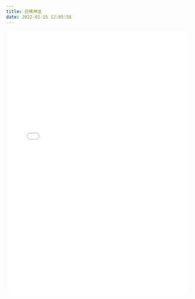 ```yaml
---
title: 召唤神龙
date: 2022-01-15 12:05:58
---
```


<script>
function changeFrameHeight(){
var ifm=document.getElementById("mainiframe");
ifm.height=document.documentElement.clientHeight-56;
}
window.onresize=function(){changeFrameHeight();}
$(function(){changeFrameHeight();});
</script>
<iframe id="mainiframe" frameborder="0" width="100%" height="720" src="/List/zhsl/index.html" scrolling="auto"></iframe>
